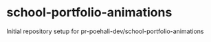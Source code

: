 # school-portfolio-animations

Initial repository setup for pr-poehali-dev/school-portfolio-animations